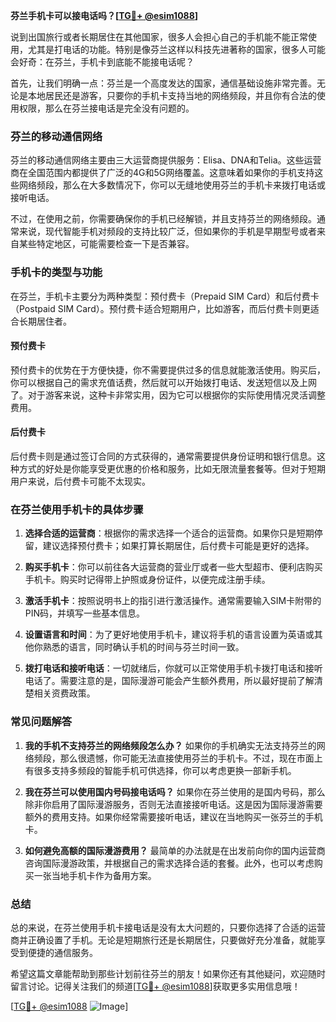 **芬兰手机卡可以接电话吗？[[TG💪+ @esim1088](https://t.me/s/esim1088)]**

说到出国旅行或者长期居住在其他国家，很多人会担心自己的手机能不能正常使用，尤其是打电话的功能。特别是像芬兰这样以科技先进著称的国家，很多人可能会好奇：在芬兰，手机卡到底能不能接电话呢？

首先，让我们明确一点：芬兰是一个高度发达的国家，通信基础设施非常完善。无论是本地居民还是游客，只要你的手机卡支持当地的网络频段，并且你有合法的使用权限，那么在芬兰接电话是完全没有问题的。

### 芬兰的移动通信网络

芬兰的移动通信网络主要由三大运营商提供服务：Elisa、DNA和Telia。这些运营商在全国范围内都提供了广泛的4G和5G网络覆盖。这意味着如果你的手机支持这些网络频段，那么在大多数情况下，你可以无缝地使用芬兰的手机卡来拨打电话或接听电话。

不过，在使用之前，你需要确保你的手机已经解锁，并且支持芬兰的网络频段。通常来说，现代智能手机对频段的支持比较广泛，但如果你的手机是早期型号或者来自某些特定地区，可能需要检查一下是否兼容。

### 手机卡的类型与功能

在芬兰，手机卡主要分为两种类型：预付费卡（Prepaid SIM Card）和后付费卡（Postpaid SIM Card）。预付费卡适合短期用户，比如游客，而后付费卡则更适合长期居住者。

#### 预付费卡

预付费卡的优势在于方便快捷，你不需要提供过多的信息就能激活使用。购买后，你可以根据自己的需求充值话费，然后就可以开始拨打电话、发送短信以及上网了。对于游客来说，这种卡非常实用，因为它可以根据你的实际使用情况灵活调整费用。

#### 后付费卡

后付费卡则是通过签订合同的方式获得的，通常需要提供身份证明和银行信息。这种方式的好处是你能享受更优惠的价格和服务，比如无限流量套餐等。但对于短期用户来说，后付费卡可能不太现实。

### 在芬兰使用手机卡的具体步骤

1. **选择合适的运营商**：根据你的需求选择一个适合的运营商。如果你只是短期停留，建议选择预付费卡；如果打算长期居住，后付费卡可能是更好的选择。
   
2. **购买手机卡**：你可以前往各大运营商的营业厅或者一些大型超市、便利店购买手机卡。购买时记得带上护照或身份证件，以便完成注册手续。

3. **激活手机卡**：按照说明书上的指引进行激活操作。通常需要输入SIM卡附带的PIN码，并填写一些基本信息。

4. **设置语言和时间**：为了更好地使用手机卡，建议将手机的语言设置为英语或其他你熟悉的语言，同时确认手机的时间与芬兰时间一致。

5. **拨打电话和接听电话**：一切就绪后，你就可以正常使用手机卡拨打电话和接听电话了。需要注意的是，国际漫游可能会产生额外费用，所以最好提前了解清楚相关资费政策。

### 常见问题解答

1. **我的手机不支持芬兰的网络频段怎么办？**
   如果你的手机确实无法支持芬兰的网络频段，那么很遗憾，你可能无法直接使用芬兰的手机卡。不过，现在市面上有很多支持多频段的智能手机可供选择，你可以考虑更换一部新手机。

2. **我在芬兰可以使用国内号码接电话吗？**
   如果你在芬兰使用的是国内号码，那么除非你启用了国际漫游服务，否则无法直接接听电话。这是因为国际漫游需要额外的费用支持。如果你经常需要接听电话，建议在当地购买一张芬兰的手机卡。

3. **如何避免高额的国际漫游费用？**
   最简单的办法就是在出发前向你的国内运营商咨询国际漫游政策，并根据自己的需求选择合适的套餐。此外，也可以考虑购买一张当地手机卡作为备用方案。

### 总结

总的来说，在芬兰使用手机卡接电话是没有太大问题的，只要你选择了合适的运营商并正确设置了手机。无论是短期旅行还是长期居住，只要做好充分准备，就能享受到便捷的通信服务。

希望这篇文章能帮助到那些计划前往芬兰的朋友！如果你还有其他疑问，欢迎随时留言讨论。记得关注我们的频道[[TG💪+ @esim1088](https://t.me/s/esim1088)]获取更多实用信息哦！

[[TG💪+ @esim1088](https://t.me/s/esim1088) ![Image](https://i.postimg.cc/4NQfJmqS/Snipaste-2025-05-13-00-14-12.png)]